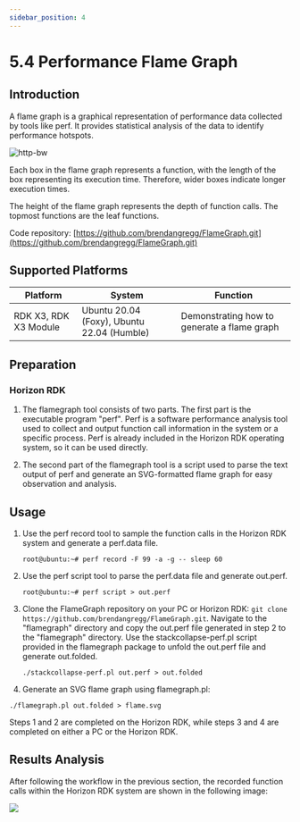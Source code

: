 ```yaml
---
sidebar_position: 4
---
```


# 5.4 Performance Flame Graph

## Introduction

A flame graph is a graphical representation of performance data collected by tools like perf. It provides statistical analysis of the data to identify performance hotspots.

![http-bw](./image/flame_graph/flamegraph.png "flame graph")

Each box in the flame graph represents a function, with the length of the box representing its execution time. Therefore, wider boxes indicate longer execution times.

The height of the flame graph represents the depth of function calls. The topmost functions are the leaf functions.

Code repository: [https://github.com/brendangregg/FlameGraph.git](https://github.com/brendangregg/FlameGraph.git)

## Supported Platforms

| Platform       | System     | Function |
| -------------- | ----------- | --------------------- |
| RDK X3, RDK X3 Module  | Ubuntu 20.04 (Foxy), Ubuntu 22.04 (Humble) | Demonstrating how to generate a flame graph |

## Preparation

### Horizon RDK

1. The flamegraph tool consists of two parts. The first part is the executable program "perf". Perf is a software performance analysis tool used to collect and output function call information in the system or a specific process. Perf is already included in the Horizon RDK operating system, so it can be used directly.

2. The second part of the flamegraph tool is a script used to parse the text output of perf and generate an SVG-formatted flame graph for easy observation and analysis.

## Usage

1. Use the perf record tool to sample the function calls in the Horizon RDK system and generate a perf.data file.

    ```shell
    root@ubuntu:~# perf record -F 99 -a -g -- sleep 60
    ```

2. Use the perf script tool to parse the perf.data file and generate out.perf.

    ```shell
    root@ubuntu:~# perf script > out.perf
    ```

3. Clone the FlameGraph repository on your PC or Horizon RDK: `git clone https://github.com/brendangregg/FlameGraph.git`. Navigate to the "flamegraph" directory and copy the out.perf file generated in step 2 to the "flamegraph" directory. Use the stackcollapse-perf.pl script provided in the flamegraph package to unfold the out.perf file and generate out.folded.

    ```shell
    ./stackcollapse-perf.pl out.perf > out.folded
    ```
4. Generate an SVG flame graph using flamegraph.pl:

```shell
./flamegraph.pl out.folded > flame.svg
```

Steps 1 and 2 are completed on the Horizon RDK, while steps 3 and 4 are completed on either a PC or the Horizon RDK.

## Results Analysis

After following the workflow in the previous section, the recorded function calls within the Horizon RDK system are shown in the following image:

![](./image/flame_graph/flame_graph_result.png)